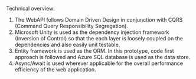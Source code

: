 Technical overview:
1. The WebAPI follows Domain Driven Design in conjunction with CQRS (Command Query Responsibility Segregation).
2. Microsoft Unity is used as the dependency injection framework (Inversion of Control) so that the each layer is loosely coupled on the dependencies and also easily unit testable.
3. Entity framework is used as the ORM. In this prototype, code first approach is followed and Azure SQL database is used as the data store.
4. Async/Await is used wherever applicable for the overall performance efficiency of the web application.

